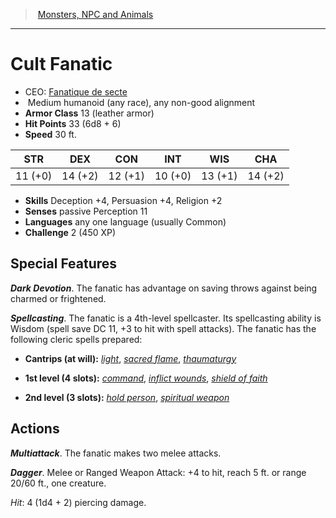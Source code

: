 ﻿---
!MonsterVO
Type: humanoid (any race)
Size: Medium
Alignment: any non-good alignment
ArmorClass: 13 (leather armor)
HitPoints: 33 (6d8 + 6)
Speed: 30 ft.
Strength: 11 (+0)
Dexterity: 14 (+2)
Constitution: 12 (+1)
Intelligence: 10 (+0)
Wisdom: 13 (+1)
Charisma: 14 (+2)
Skills: Deception +4, Persuasion +4, Religion +2
Senses: passive Perception 11
Languages: any one language (usually Common)
Challenge: 2 (450 XP)
Id: monsters_vo.md#cult-fanatic
ParentLink: monsters_vo.md#monsters-npc-and-animals
Name: Cult Fanatic
ParentName: Monsters, NPC and Animals
NameLevel: 1
AltName: '[Fanatique de secte](hd_monsters_fanatique_de_secte.md)'
Attributes: {}
---
> [Monsters, NPC and Animals](srd_monsters.md)

---

# Cult Fanatic

- CEO: [Fanatique de secte](hd_monsters_fanatique_de_secte.md)
-  Medium humanoid (any race), any non-good alignment
- **Armor Class** 13 (leather armor)
- **Hit Points** 33 (6d8 + 6)
- **Speed** 30 ft.

|STR|DEX|CON|INT|WIS|CHA|
|---|---|---|---|---|---|
|11 (+0)|14 (+2)|12 (+1)|10 (+0)|13 (+1)|14 (+2)|

- **Skills** Deception +4, Persuasion +4, Religion +2
- **Senses** passive Perception 11
- **Languages** any one language (usually Common)
- **Challenge** 2 (450 XP)

## Special Features

**_Dark Devotion_**. The fanatic has advantage on saving throws against being charmed or frightened.

**_Spellcasting_**. The fanatic is a 4th-level spellcaster. Its spellcasting ability is Wisdom (spell save DC 11, +3 to hit with spell attacks). The fanatic has the following cleric spells prepared:

* **Cantrips (at will):** _[light](srd_spells_light.md)_, _[sacred flame](srd_spells_sacred_flame.md)_, _[thaumaturgy](srd_spells_thaumaturgy.md)_

* **1st level (4 slots):** _[command](srd_spells_command.md)_, _[inflict wounds](srd_spells_inflict_wounds.md)_, _[shield of faith](srd_spells_shield_of_faith.md)_

* **2nd level (3 slots):** _[hold person](srd_spells_hold_person.md)_, _[spiritual weapon](srd_spells_spiritual_weapon.md)_

## Actions

**_Multiattack_**. The fanatic makes two melee attacks.

**_Dagger_**. Melee or Ranged Weapon Attack: +4 to hit, reach 5 ft. or range 20/60 ft., one creature.

_Hit_: 4 (1d4 + 2) piercing damage.

